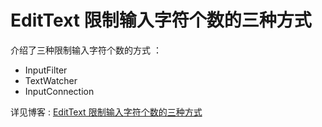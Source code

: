 # EditText 限制输入字符个数的三种方式

介绍了三种限制输入字符个数的方式 ： 
+ InputFilter
+ TextWatcher
+ InputConnection

详见博客 : [EditText 限制输入字符个数的三种方式](https://zhooker.github.io/2018/11/10/EditText-%E9%99%90%E5%88%B6%E8%BE%93%E5%85%A5%E5%AD%97%E7%AC%A6%E4%B8%AA%E6%95%B0%E7%9A%84%E4%B8%89%E7%A7%8D%E6%96%B9%E5%BC%8F/)